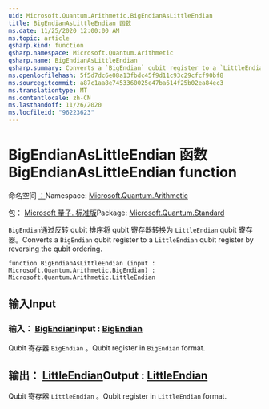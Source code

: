 ```yaml
---
uid: Microsoft.Quantum.Arithmetic.BigEndianAsLittleEndian
title: BigEndianAsLittleEndian 函数
ms.date: 11/25/2020 12:00:00 AM
ms.topic: article
qsharp.kind: function
qsharp.namespace: Microsoft.Quantum.Arithmetic
qsharp.name: BigEndianAsLittleEndian
qsharp.summary: Converts a `BigEndian` qubit register to a `LittleEndian` qubit register by reversing the qubit ordering.
ms.openlocfilehash: 5f5d7dc6e08a13fbdc45f9d11c93c29cfcf90bf8
ms.sourcegitcommit: a87c1aa8e7453360025e47ba614f25b02ea84ec3
ms.translationtype: MT
ms.contentlocale: zh-CN
ms.lasthandoff: 11/26/2020
ms.locfileid: "96223623"
---
```

# <a name="bigendianaslittleendian-function"></a><span data-ttu-id="c8d1e-102">BigEndianAsLittleEndian 函数</span><span class="sxs-lookup"><span data-stu-id="c8d1e-102">BigEndianAsLittleEndian function</span></span>

<span data-ttu-id="c8d1e-103">命名空间 [：](xref:Microsoft.Quantum.Arithmetic)</span><span class="sxs-lookup"><span data-stu-id="c8d1e-103">Namespace: [Microsoft.Quantum.Arithmetic](xref:Microsoft.Quantum.Arithmetic)</span></span>

<span data-ttu-id="c8d1e-104">包： [Microsoft 量子. 标准版](https://nuget.org/packages/Microsoft.Quantum.Standard)</span><span class="sxs-lookup"><span data-stu-id="c8d1e-104">Package: [Microsoft.Quantum.Standard](https://nuget.org/packages/Microsoft.Quantum.Standard)</span></span>


<span data-ttu-id="c8d1e-105">`BigEndian`通过反转 qubit 排序将 qubit 寄存器转换为 `LittleEndian` qubit 寄存器。</span><span class="sxs-lookup"><span data-stu-id="c8d1e-105">Converts a `BigEndian` qubit register to a `LittleEndian` qubit register by reversing the qubit ordering.</span></span>

```qsharp
function BigEndianAsLittleEndian (input : Microsoft.Quantum.Arithmetic.BigEndian) : Microsoft.Quantum.Arithmetic.LittleEndian
```


## <a name="input"></a><span data-ttu-id="c8d1e-106">输入</span><span class="sxs-lookup"><span data-stu-id="c8d1e-106">Input</span></span>

### <a name="input--bigendian"></a><span data-ttu-id="c8d1e-107">输入： [BigEndian](xref:Microsoft.Quantum.Arithmetic.BigEndian)</span><span class="sxs-lookup"><span data-stu-id="c8d1e-107">input : [BigEndian](xref:Microsoft.Quantum.Arithmetic.BigEndian)</span></span>

<span data-ttu-id="c8d1e-108">Qubit 寄存器 `BigEndian` 。</span><span class="sxs-lookup"><span data-stu-id="c8d1e-108">Qubit register in `BigEndian` format.</span></span>



## <a name="output--littleendian"></a><span data-ttu-id="c8d1e-109">输出： [LittleEndian](xref:Microsoft.Quantum.Arithmetic.LittleEndian)</span><span class="sxs-lookup"><span data-stu-id="c8d1e-109">Output : [LittleEndian](xref:Microsoft.Quantum.Arithmetic.LittleEndian)</span></span>

<span data-ttu-id="c8d1e-110">Qubit 寄存器 `LittleEndian` 。</span><span class="sxs-lookup"><span data-stu-id="c8d1e-110">Qubit register in `LittleEndian` format.</span></span>